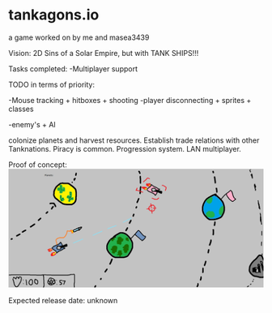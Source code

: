 # tankagons.io
a game worked on by me and masea3439 

Vision:
2D Sins of a Solar Empire, but with TANK SHIPS!!!

Tasks completed:
-Multiplayer support

TODO in terms of priority:

-Mouse tracking + hitboxes + shooting
-player disconnecting + sprites + classes

-enemy's + AI



colonize planets and harvest resources. Establish trade relations with other Tanknations. Piracy is common. Progression system. LAN multiplayer. 

Proof of concept:
![alt text](TankagonsProofofConcept.png)


Expected release date: unknown



